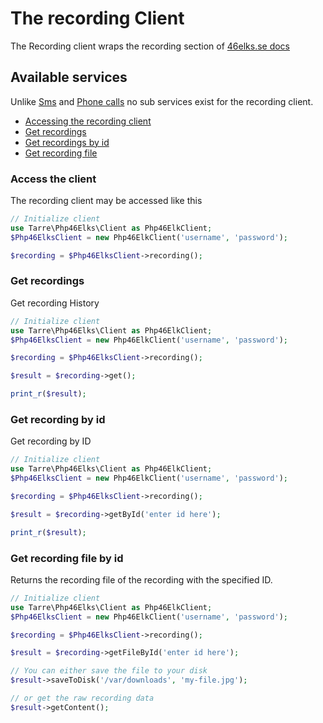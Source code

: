 # The recording Client

The Recording client wraps the recording section of [46elks.se docs](https://46elks.se/docs/get-recordings)

## Available services

Unlike [Sms](sms.md) and [Phone calls](call.md) no sub services exist for the recording client.

* [Accessing the recording client](#accessing-the-recording-client)
* [Get recordings](#get)
* [Get recordings by id](#get-by-id)
* [Get recording file](#get-file-by-id)


### <a id="accessing-the-recording-client"></a> Access the client

The recording client may be accessed like this

```php
// Initialize client
use Tarre\Php46Elks\Client as Php46ElkClient;
$Php46ElksClient = new Php46ElkClient('username', 'password');

$recording = $Php46ElksClient->recording();
```

### <a id="get"></a> Get recordings

Get recording History

```php
// Initialize client
use Tarre\Php46Elks\Client as Php46ElkClient;
$Php46ElksClient = new Php46ElkClient('username', 'password');

$recording = $Php46ElksClient->recording();

$result = $recording->get(); 

print_r($result);
```

### <a id="get-by-id"></a> Get recording by id

Get recording by ID

```php
// Initialize client
use Tarre\Php46Elks\Client as Php46ElkClient;
$Php46ElksClient = new Php46ElkClient('username', 'password');

$recording = $Php46ElksClient->recording();

$result = $recording->getById('enter id here'); 

print_r($result);
```


### <a id="get-file-by-id"></a> Get recording file by id

Returns the recording file of the recording with the specified ID.

```php
// Initialize client
use Tarre\Php46Elks\Client as Php46ElkClient;
$Php46ElksClient = new Php46ElkClient('username', 'password');

$recording = $Php46ElksClient->recording();

$result = $recording->getFileById('enter id here'); 

// You can either save the file to your disk
$result->saveToDisk('/var/downloads', 'my-file.jpg');

// or get the raw recording data
$result->getContent();
```


